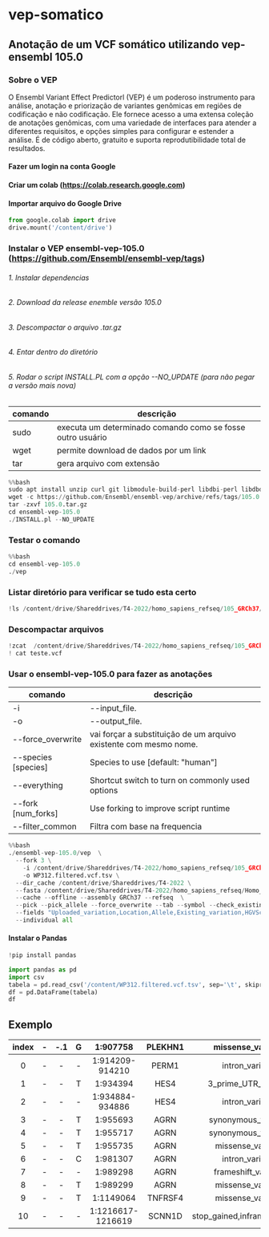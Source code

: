# vep-somatico
## Anotação de um VCF somático utilizando vep-ensembl 105.0

### Sobre o VEP
O Ensembl Variant Effect Predictorl (VEP) é um poderoso instrumento para análise, anotação e priorização de variantes genômicas em regiões de codificação e não codificação. Ele fornece acesso a uma extensa coleção de anotações genômicas, com uma variedade de interfaces para atender a diferentes requisitos, e opções simples para configurar e estender a análise. É de código aberto, gratuito e suporta reprodutibilidade total de resultados. 

#### Fazer um login na conta Google
#### Criar um colab (https://colab.research.google.com)
#### Importar arquivo do Google Drive

```python
from google.colab import drive
drive.mount('/content/drive')
```

### Instalar o VEP ensembl-vep-105.0 (https://github.com/Ensembl/ensembl-vep/tags)
###### 1. Instalar dependencias 
###### 2. Download da release enemble versão 105.0
###### 3. Descompactar o arquivo .tar.gz
###### 4. Entar dentro do diretório
###### 5. Rodar o script INSTALL.PL com a opção --NO_UPDATE (para não pegar a versão mais nova)
comando|descrição|
---|---
sudo | executa um determinado comando como se fosse outro usuário
wget | permite download de dados por um link
tar | gera arquivo com extensão
```python
%%bash
sudo apt install unzip curl git libmodule-build-perl libdbi-perl libdbd-mysql-perl build-essential zlib1g-dev
wget -c https://github.com/Ensembl/ensembl-vep/archive/refs/tags/105.0.tar.gz
tar -zxvf 105.0.tar.gz
cd ensembl-vep-105.0
./INSTALL.pl --NO_UPDATE 
```
### Testar o comando
```python
%%bash
cd ensembl-vep-105.0
./vep
```
### Listar diretório para verificar se tudo esta certo
```python
!ls /content/drive/Shareddrives/T4-2022/homo_sapiens_refseq/105_GRCh37/WP312.filtered.vcf.gz
```
### Descompactar arquivos
```python
!zcat  /content/drive/Shareddrives/T4-2022/homo_sapiens_refseq/105_GRCh37/WP312.filtered.vcf.gz | head -n 180 > teste.vcf
! cat teste.vcf
```
### Usar o ensembl-vep-105.0 para fazer as anotações

comando|descrição|
---|---
-i | --input_file. 
-o | --output_file. 
--force_overwrite | vai forçar a substituição de um arquivo existente com mesmo nome.
--species [species]  |  Species to use [default: "human"]
--everything  | Shortcut switch to turn on commonly used options   
--fork [num_forks] | Use forking to improve script runtime
--filter_common | Filtra com base na frequencia
```python
%%bash
./ensembl-vep-105.0/vep  \
  --fork 3 \
	-i /content/drive/Shareddrives/T4-2022/homo_sapiens_refseq/105_GRCh37/WP312.filtered.vcf.gz \
	-o WP312.filtered.vcf.tsv \
  --dir_cache /content/drive/Shareddrives/T4-2022 \
  --fasta /content/drive/Shareddrives/T4-2022/homo_sapiens_refseq/Homo_sapiens_assembly19.fasta \
  --cache --offline --assembly GRCh37 --refseq  \
  --pick --pick_allele --force_overwrite --tab --symbol --check_existing --variant_class --everything --filter_common \
  --fields "Uploaded_variation,Location,Allele,Existing_variation,HGVSc,HGVSp,SYMBOL,Consequence,IND,ZYG,Amino_acids,CLIN_SIG,PolyPhen,SIFT,VARIANT_CLASS,FREQS" \
  --individual all
```  
#### Instalar o Pandas
```python 
!pip install pandas
``` 

```python  
import pandas as pd
import csv
tabela = pd.read_csv('/content/WP312.filtered.vcf.tsv', sep='\t', skiprows=38)
df = pd.DataFrame(tabela)
df
```  
## Exemplo  
| index | - | -.1 | G |      1:907758     | PLEKHN1 |       missense_variant       | NM_001367552.1 |  E/G | -.2 | -.3 | -.4 |
|:-----:|:-:|:---:|:-:|:-----------------:|:-------:|:----------------------------:|:--------------:|:----:|:---:|:---:|:---:|
|     0 | - | -   | - | 1:914209-914210   | PERM1   | intron_variant               | NM_001369897.1 | -    | -   | -   | -   |
|     1 | - | -   | T | 1:934394          | HES4    | 3_prime_UTR_variant          | NM_001142467.2 | -    | -   | -   | -   |
|     2 | - | -   | - | 1:934884-934886   | HES4    | intron_variant               | NM_001142467.2 | -    | -   | -   | -   |
|     3 | - | -   | T | 1:955693          | AGRN    | synonymous_variant           | NM_001305275.2 | L    | -   | -   | -   |
|     4 | - | -   | T | 1:955717          | AGRN    | synonymous_variant           | NM_001305275.2 | L    | -   | -   | -   |
|     5 | - | -   | T | 1:955735          | AGRN    | missense_variant             | NM_001305275.2 | Q/H  | -   | -   | -   |
|     6 | - | -   | C | 1:981307          | AGRN    | intron_variant               | NM_001305275.2 | -    | -   | -   | -   |
|     7 | - | -   | - | 1:989298          | AGRN    | frameshift_variant           | NM_001305275.2 | V/X  | -   | -   | -   |
|     8 | - | -   | T | 1:989299          | AGRN    | missense_variant             | NM_001305275.2 | V/L  | -   | -   | -   |
|     9 | - | -   | T | 1:1149064         | TNFRSF4 | missense_variant             | NM_003327.4    | P/T  | -   | -   | -   |
|    10 | - | -   | - | 1:1216617-1216619 | SCNN1D  | stop_gained,inframe_deletion | NM_001130413.4 | SQ/* | -   | -   | -   |
  
  
  
  
  
  
